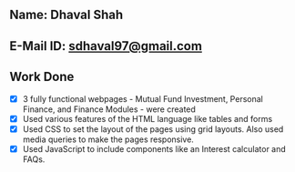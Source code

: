 ## Name: Dhaval Shah

## E-Mail ID: sdhaval97@gmail.com

## Work Done
- [x] 3 fully functional webpages - Mutual Fund Investment, Personal Finance, and Finance Modules - were created
- [x] Used various features of the HTML language like tables and forms
- [x] Used CSS to set the layout of the pages using grid layouts. Also used media queries to make the pages responsive. 
- [x] Used JavaScript to include components like an Interest calculator and FAQs. 
